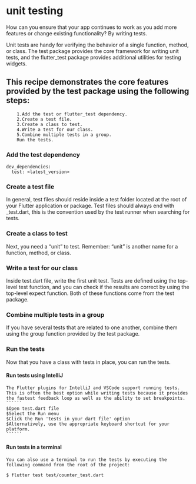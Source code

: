 # unit testing
How can you ensure that your app continues to work as you add more features or change existing functionality? By writing tests.

Unit tests are handy for verifying the behavior of a single function, method, or class. The test package provides the core framework for writing unit tests, and the flutter_test package provides additional utilities for testing widgets.

## This recipe demonstrates the core features provided by the test package using the following steps:

````
    1.Add the test or flutter_test dependency.
    2.Create a test file.
    3.Create a class to test.
    4.Write a test for our class.
    5.Combine multiple tests in a group.
    Run the tests.
````

### Add the test dependency
````
dev_dependencies:
  test: <latest_version>
````

### Create a test file

In general, test files should reside inside a test folder located at the root of your Flutter application or package. Test files should always end with _test.dart, this is the convention used by the test runner when searching for tests.

### Create a class to test

Next, you need a “unit” to test. Remember: “unit” is another name for a function, method, or class.

### Write a test for our class

Inside test.dart file, write the first unit test. Tests are defined using the top-level test function, and you can check if the results are correct by using the top-level expect function. Both of these functions come from the test package.

### Combine multiple tests in a group

If you have several tests that are related to one another, combine them using the group function provided by the test package.

### Run the tests
Now that you have a class with tests in place, you can run the tests.

#### Run tests using IntelliJ
    The Flutter plugins for IntelliJ and VSCode support running tests. This is often the best option while writing tests because it provides the fastest feedback loop as well as the ability to set breakpoints.
    ``````
    $Open test.dart file
    $Select the Run menu
    $Click the Run 'tests in your dart file' option
    $Alternatively, use the appropriate keyboard shortcut for your platform.
    ``````

#### Run tests in a terminal
    You can also use a terminal to run the tests by executing the following command from the root of the project:

    $ flutter test test/counter_test.dart



